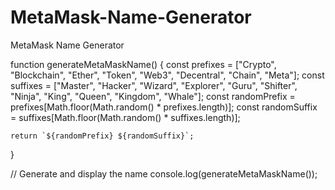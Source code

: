 # MetaMask-Name-Generator
MetaMask Name Generator

function generateMetaMaskName() {
    const prefixes = ["Crypto", "Blockchain", "Ether", "Token", "Web3", "Decentral", "Chain", "Meta"];
    const suffixes = ["Master", "Hacker", "Wizard", "Explorer", "Guru", "Shifter", "Ninja", "King", "Queen", "Kingdom", "Whale"];
    const randomPrefix = prefixes[Math.floor(Math.random() * prefixes.length)];
    const randomSuffix = suffixes[Math.floor(Math.random() * suffixes.length)];
    
    return `${randomPrefix} ${randomSuffix}`;
}

// Generate and display the name
console.log(generateMetaMaskName());
